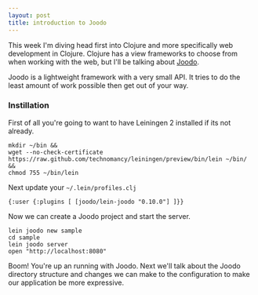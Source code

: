```yaml
---
layout: post
title: introduction to Joodo
---
```

This week I'm diving head first into Clojure and more specifically web
development in Clojure.  Clojure has a view frameworks to choose from when
working with the web, but I'll be talking about [Joodo](http://www.joodoweb.com/).

Joodo is a lightweight framework with a very small API.  It tries to do the
least amount of work possible then get out of your way.  

### Instillation

First of all you're going to want to have Leiningen 2 installed if its not
already.

    mkdir ~/bin && 
    wget --no-check-certificate https://raw.github.com/technomancy/leiningen/preview/bin/lein ~/bin/ && 
    chmod 755 ~/bin/lein

Next update your `~/.lein/profiles.clj`

    {:user {:plugins [ [joodo/lein-joodo "0.10.0"] ]}}

Now we can create a Joodo project and start the server.

    lein joodo new sample
    cd sample
    lein joodo server
    open "http://localhost:8080"

Boom! You're up an running with Joodo. Next we'll talk about the Joodo
directory structure and changes we can make to the configuration to make our
application be more expressive.
